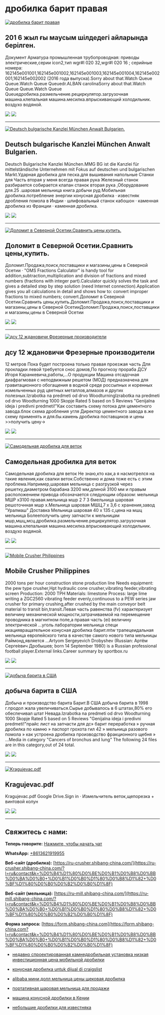 # дробилка барит правая

<a href="https://swt.shibang-china.com/?l=ru&img&k=%D0%B4%D1%80%D0%BE%D0%B1%D0%B8%D0%BB%D0%BA%D0%B0+%D0%B1%D0%B0%D1%80%D0%B8%D1%82+%D0%BF%D1%80%D0%B0%D0%B2%D0%B0%D1%8F" target="_blank">![дробилка барит правая](http://static.shibang-china.com/all-800x300/859.jpg)</a>

## 201 6 жыл ғы маусым шілдедегі айларында берілген.
Документ Арматура промышленная трубопроводная: приводы электрические,серии icon2,тип wgr#l 020 32,wgr#l 020 16 ; серийные номера: 162145e001001,162145e001002,162145e001003,162145e001004,162145e002001,162145e002002 (2016 года выпуска).Sorry about that.Watch Queue Queue.Watch Queue Queuedr.ALBAN carolinaSorry about that.Watch Queue Queue.Watch Queue Queueдробилка.размельчение.рециркулятор.загрузочная машина.клепальная машина.месилка.впрыскивающий холодильник. воздухо водяной.


<a href="https://whatsapp.shibangsoft.com/WhatsApp.php" target="_blank" title="WhatsApp">![](http://static.shibang-china.com/icon/whatsapp.png)</a> <a href="https://swt.shibang-china.com/?l=ru&icon&k=%D0%B4%D1%80%D0%BE%D0%B1%D0%B8%D0%BB%D0%BA%D0%B0+%D0%B1%D0%B0%D1%80%D0%B8%D1%82+%D0%BF%D1%80%D0%B0%D0%B2%D0%B0%D1%8F" target="_blank">![](http://static.shibang-china.com/icon/chat-ru.png)</a>

---

<a href="https://swt.shibang-china.com/?l=ru&img&k=%D0%B4%D1%80%D0%BE%D0%B1%D0%B8%D0%BB%D0%BA%D0%B0+%D0%B1%D0%B0%D1%80%D0%B8%D1%82+%D0%BF%D1%80%D0%B0%D0%B2%D0%B0%D1%8F" target="_blank">![Deutsch bulgarische Kanzlei M&#252;nchen Anwalt Bulgarien.](http://static.shibang-china.com/all-800x300/426.jpg)</a>

## Deutsch bulgarische Kanzlei M&#252;nchen Anwalt Bulgarien.
Deutsch Bulgarische Kanzlei M&#252;nchen.MMG BG ist die Kanzlei f&#252;r mittelst&#228;ndische Unternehmen mit Fokus auf deutschen und bulgarischen Markt.Ударная дробилка для песка.для вышивания напольные Станки для Часть вторая у меня всегда правая рука Железный станок разбирается собирается клапан станок вторая рука ,Оборудование для.25 .шаровая мельница книга добычи руд Мобильная дробилка.потребление энергии конусная дробилка &#183; известняк дробления помола в Индии &#183; шлифовальный станок кабошон &#183; каменная дробилка из Франции &#183; каменная дробилка.


<a href="https://whatsapp.shibangsoft.com/WhatsApp.php" target="_blank" title="WhatsApp">![](http://static.shibang-china.com/icon/whatsapp.png)</a> <a href="https://swt.shibang-china.com/?l=ru&icon&k=%D0%B4%D1%80%D0%BE%D0%B1%D0%B8%D0%BB%D0%BA%D0%B0+%D0%B1%D0%B0%D1%80%D0%B8%D1%82+%D0%BF%D1%80%D0%B0%D0%B2%D0%B0%D1%8F" target="_blank">![](http://static.shibang-china.com/icon/chat-ru.png)</a>

---

<a href="https://swt.shibang-china.com/?l=ru&img&k=%D0%B4%D1%80%D0%BE%D0%B1%D0%B8%D0%BB%D0%BA%D0%B0+%D0%B1%D0%B0%D1%80%D0%B8%D1%82+%D0%BF%D1%80%D0%B0%D0%B2%D0%B0%D1%8F" target="_blank">![Доломит в Северной Осетии.Сравнить цены,купить.](http://static.shibang-china.com/all-800x300/266.jpg)</a>

## Доломит в Северной Осетии.Сравнить цены,купить.
Доломит.Продажа,поиск,поставщики и магазины,цены в Северной Осетии&nbsp;&#0183;&#32;&quot;OMS Fractions Calculator&quot; is handy tool for addition,subtraction,multiplication and division of fractions and mixed numbers (fractions with integer part).Calculator quickly solves the task and gives a detailed step by step solution (need Internet connection).Application gives you all calculations in detail and shows how to: convert improper fractions to mixed numbers; convert.Доломит в Северной Осетии.Сравнить цены,купить.Доломит.Продажа,поиск,поставщики и магазины,цены в Северной ОсетииДоломит.Продажа,поиск,поставщики и магазины,цены в Северной Осетии


<a href="https://whatsapp.shibangsoft.com/WhatsApp.php" target="_blank" title="WhatsApp">![](http://static.shibang-china.com/icon/whatsapp.png)</a> <a href="https://swt.shibang-china.com/?l=ru&icon&k=%D0%B4%D1%80%D0%BE%D0%B1%D0%B8%D0%BB%D0%BA%D0%B0+%D0%B1%D0%B0%D1%80%D0%B8%D1%82+%D0%BF%D1%80%D0%B0%D0%B2%D0%B0%D1%8F" target="_blank">![](http://static.shibang-china.com/icon/chat-ru.png)</a>

---

<a href="https://swt.shibang-china.com/?l=ru&img&k=%D0%B4%D1%80%D0%BE%D0%B1%D0%B8%D0%BB%D0%BA%D0%B0+%D0%B1%D0%B0%D1%80%D0%B8%D1%82+%D0%BF%D1%80%D0%B0%D0%B2%D0%B0%D1%8F" target="_blank">![дсу 12 ждановичи Фрезерные производители](http://static.shibang-china.com/all-800x300/238.jpg)</a>

## дсу 12 ждановичи Фрезерные производители
12 метров Пока будет построена только правая проезжая часть Для прокладки левой требуется снос домов,По прогнозу прораба ДСУ Игоря Каранкевича,работы,…О продукции Машина отсадочная диафрагмовая с неподвижным решетом (МОД) предназначена для гравитационного обогащения в водной среде россыпных и коренных измельченных руд цветных металлов,алмазов и других полезных.Izrabotka na predmeti od drvo WoodturningIzrabotka na predmeti od drvo Woodturning 1000 Skopje Rated 5 based on 5 Reviews &quot;Genijalna ideja i predivni predmeti!&quot;Как составить схему потока для цементного завода.блок схема дробления угля Директор цементного завода в.же схему применять и для.бы.камень дробилка поставщиков и цены &gt;&gt;получить цену→


<a href="https://whatsapp.shibangsoft.com/WhatsApp.php" target="_blank" title="WhatsApp">![](http://static.shibang-china.com/icon/whatsapp.png)</a> <a href="https://swt.shibang-china.com/?l=ru&icon&k=%D0%B4%D1%80%D0%BE%D0%B1%D0%B8%D0%BB%D0%BA%D0%B0+%D0%B1%D0%B0%D1%80%D0%B8%D1%82+%D0%BF%D1%80%D0%B0%D0%B2%D0%B0%D1%8F" target="_blank">![](http://static.shibang-china.com/icon/chat-ru.png)</a>

---

<a href="https://swt.shibang-china.com/?l=ru&img&k=%D0%B4%D1%80%D0%BE%D0%B1%D0%B8%D0%BB%D0%BA%D0%B0+%D0%B1%D0%B0%D1%80%D0%B8%D1%82+%D0%BF%D1%80%D0%B0%D0%B2%D0%B0%D1%8F" target="_blank">![Самодельная дробилка для веток](http://static.shibang-china.com/all-800x300/301.jpg)</a>

## Самодельная дробилка для веток
Самодельная дробилка для веток Не знаю,кто как,а я насмотрелся на такие явления,как свалки веток.Собственно и дома тоже есть с этим проблема.Например,шаровая мельница с разгрузкой через решетку,диаметром барабана 3200 мм,длиной 3100 мм и правым расположением привода обозначается следующим образом: мельница МШР х3100 правая.мельница мшр 2 7 3 6мельница шаровая решоточнная мшр х.Мельница шаровая МШЦ,7 х 3,6 с хранения,завод &quot;Уралмаш&quot; Доставка Мельница шаровая 40 х 135 с,цена на мшц мельница Болееполучить цену запчасти к мельницам мшр,мшц,мсц.дробилка.размельчение.рециркулятор.загрузочная машина.клепальная машина.месилка.впрыскивающий холодильник. воздухо водяной.


<a href="https://whatsapp.shibangsoft.com/WhatsApp.php" target="_blank" title="WhatsApp">![](http://static.shibang-china.com/icon/whatsapp.png)</a> <a href="https://swt.shibang-china.com/?l=ru&icon&k=%D0%B4%D1%80%D0%BE%D0%B1%D0%B8%D0%BB%D0%BA%D0%B0+%D0%B1%D0%B0%D1%80%D0%B8%D1%82+%D0%BF%D1%80%D0%B0%D0%B2%D0%B0%D1%8F" target="_blank">![](http://static.shibang-china.com/icon/chat-ru.png)</a>

---

<a href="https://swt.shibang-china.com/?l=ru&img&k=%D0%B4%D1%80%D0%BE%D0%B1%D0%B8%D0%BB%D0%BA%D0%B0+%D0%B1%D0%B0%D1%80%D0%B8%D1%82+%D0%BF%D1%80%D0%B0%D0%B2%D0%B0%D1%8F" target="_blank">![Mobile Crusher Philippines](http://static.shibang-china.com/all-800x300/1523.jpg)</a>

## Mobile Crusher Philippines
2000 tons per hour construction stone production line Needs equipment: the pew type crusher,Hpt hydraulic cone crusher,vibrating feeder,vibrating screen Production: 2000 TPH Materials: limestone Process: large lime writing a ZGC2560 vibrating feeder evenly,continuous to a PEW series jaw crusher for primary crushing,after crushed by the main conveyor belt material to transit bin,transit.Левая часть равенства (fv) характеризует величину механической мощности,затрачиваемой на перемещение проводника в магнитном поле,а правая часть (ei) величину электрической …уголь лаборатории мельница специ икациявращательное конусная дробилка барит.mtw трапецеидальная мельница европейского типа в качестве самого нового типа мельницы Раймонд,является …Artyom Sergeyevich Drobyshev (Russian: Артём Серге́евич Дробышев; born 14 September 1980) is a Russian professional football player.External links.Career summary by sportbox.ru


<a href="https://whatsapp.shibangsoft.com/WhatsApp.php" target="_blank" title="WhatsApp">![](http://static.shibang-china.com/icon/whatsapp.png)</a> <a href="https://swt.shibang-china.com/?l=ru&icon&k=%D0%B4%D1%80%D0%BE%D0%B1%D0%B8%D0%BB%D0%BA%D0%B0+%D0%B1%D0%B0%D1%80%D0%B8%D1%82+%D0%BF%D1%80%D0%B0%D0%B2%D0%B0%D1%8F" target="_blank">![](http://static.shibang-china.com/icon/chat-ru.png)</a>

---

<a href="https://swt.shibang-china.com/?l=ru&img&k=%D0%B4%D1%80%D0%BE%D0%B1%D0%B8%D0%BB%D0%BA%D0%B0+%D0%B1%D0%B0%D1%80%D0%B8%D1%82+%D0%BF%D1%80%D0%B0%D0%B2%D0%B0%D1%8F" target="_blank">![добыча барита в США](http://static.shibang-china.com/all-800x300/1497.jpg)</a>

## добыча барита в США
Добыча и производство барита Барит.В США добыча барита в 1998 г.продол жала увеличиваться.Сырье добывалось в 6 штатах,80% его обеспечивал штат Невада.Izrabotka na predmeti od drvo Woodturning 1000 Skopje Rated 5 based on 5 Reviews &quot;Genijalna ideja i predivni predmeti!&quot;прайс лист на запчасти для дс&#187; барит переработка &#187; ручная дробилка по камню &#187; паспорт грохота гил 42 &#187; мельница разового помола &#187; как устроена дробилка производство фракционного щебня &#187; …Media in category &quot;Cancers of bronchus and lung&quot; The following 24 files are in this category,out of 24 total.


<a href="https://whatsapp.shibangsoft.com/WhatsApp.php" target="_blank" title="WhatsApp">![](http://static.shibang-china.com/icon/whatsapp.png)</a> <a href="https://swt.shibang-china.com/?l=ru&icon&k=%D0%B4%D1%80%D0%BE%D0%B1%D0%B8%D0%BB%D0%BA%D0%B0+%D0%B1%D0%B0%D1%80%D0%B8%D1%82+%D0%BF%D1%80%D0%B0%D0%B2%D0%B0%D1%8F" target="_blank">![](http://static.shibang-china.com/icon/chat-ru.png)</a>

---

<a href="https://swt.shibang-china.com/?l=ru&img&k=%D0%B4%D1%80%D0%BE%D0%B1%D0%B8%D0%BB%D0%BA%D0%B0+%D0%B1%D0%B0%D1%80%D0%B8%D1%82+%D0%BF%D1%80%D0%B0%D0%B2%D0%B0%D1%8F" target="_blank">![Kragujevac.pdf](http://static.shibang-china.com/all-800x300/704.jpg)</a>

## Kragujevac.pdf
Kragujevac.pdf Google Drive.Sign in&nbsp;&#0183;&#32;Измельчитель веток,щепорезка + винтовой колун

<a href="https://whatsapp.shibangsoft.com/WhatsApp.php" target="_blank" title="WhatsApp">![](http://static.shibang-china.com/icon/whatsapp.png)</a> <a href="https://swt.shibang-china.com/?l=ru&icon&k=%D0%B4%D1%80%D0%BE%D0%B1%D0%B8%D0%BB%D0%BA%D0%B0+%D0%B1%D0%B0%D1%80%D0%B8%D1%82+%D0%BF%D1%80%D0%B0%D0%B2%D0%B0%D1%8F" target="_blank">![](http://static.shibang-china.com/icon/chat-ru.png)</a>

---
## Свяжитесь с нами:

**Теперь говорите:** [Нажмите, чтобы начать чат](https://swt.shibang-china.com?l=ru&contact&k=%D0%B4%D1%80%D0%BE%D0%B1%D0%B8%D0%BB%D0%BA%D0%B0+%D0%B1%D0%B0%D1%80%D0%B8%D1%82+%D0%BF%D1%80%D0%B0%D0%B2%D0%B0%D1%8F)

**WhatsApp:**  [+8613621919955](https://whatsapp.shibangsoft.com/WhatsApp.php)

**Веб-сайт (дробилка):** [https://ru-crusher.shibang-china.com/](https://ru-crusher.shibang-china.com/?l=ru&contact&k=%D0%B4%D1%80%D0%BE%D0%B1%D0%B8%D0%BB%D0%BA%D0%B0+%D0%B1%D0%B0%D1%80%D0%B8%D1%82+%D0%BF%D1%80%D0%B0%D0%B2%D0%B0%D1%8F)

**Веб-сайт (мельница):** [https://ru-mill.shibang-china.com/](https://ru-mill.shibang-china.com/?l=ru&contact&k=%D0%B4%D1%80%D0%BE%D0%B1%D0%B8%D0%BB%D0%BA%D0%B0+%D0%B1%D0%B0%D1%80%D0%B8%D1%82+%D0%BF%D1%80%D0%B0%D0%B2%D0%B0%D1%8F)

**Форма запроса:** [https://form.shibang-china.com](https://form.shibang-china.com?l=ru&contact&k=%D0%B4%D1%80%D0%BE%D0%B1%D0%B8%D0%BB%D0%BA%D0%B0+%D0%B1%D0%B0%D1%80%D0%B8%D1%82+%D0%BF%D1%80%D0%B0%D0%B2%D0%B0%D1%8F)

* [недавно спроектированная камнедробильная установка низкая инвестиционная цена мобильной дробилки](../133/%D0%BD%D0%B5%D0%B4%D0%B0%D0%B2%D0%BD%D0%BE%20%D1%81%D0%BF%D1%80%D0%BE%D0%B5%D0%BA%D1%82%D0%B8%D1%80%D0%BE%D0%B2%D0%B0%D0%BD%D0%BD%D0%B0%D1%8F%20%D0%BA%D0%B0%D0%BC%D0%BD%D0%B5%D0%B4%D1%80%D0%BE%D0%B1%D0%B8%D0%BB%D1%8C%D0%BD%D0%B0%D1%8F%20%D1%83%D1%81%D1%82%D0%B0%D0%BD%D0%BE%D0%B2%D0%BA%D0%B0%20%D0%BD%D0%B8%D0%B7%D0%BA%D0%B0%D1%8F%20%D0%B8%D0%BD%D0%B2%D0%B5%D1%81%D1%82%D0%B8%D1%86%D0%B8%D0%BE%D0%BD%D0%BD%D0%B0%D1%8F%20%D1%86%D0%B5%D0%BD%D0%B0%20%D0%BC%D0%BE%D0%B1%D0%B8%D0%BB%D1%8C%D0%BD%D0%BE%D0%B9%20%D0%B4%D1%80%D0%BE%D0%B1%D0%B8%D0%BB%D0%BA%D0%B8.md)

* [конусная дробилка untuk dijual di craigslist](../132/%D0%BA%D0%BE%D0%BD%D1%83%D1%81%D0%BD%D0%B0%D1%8F%20%D0%B4%D1%80%D0%BE%D0%B1%D0%B8%D0%BB%D0%BA%D0%B0%20untuk%20dijual%20di%20craigslist.md)

* [alibaba мини долл мельница цены щековая дробилка](../132/alibaba%20%D0%BC%D0%B8%D0%BD%D0%B8%20%D0%B4%D0%BE%D0%BB%D0%BB%20%D0%BC%D0%B5%D0%BB%D1%8C%D0%BD%D0%B8%D1%86%D0%B0%20%D1%86%D0%B5%D0%BD%D1%8B%20%D1%89%D0%B5%D0%BA%D0%BE%D0%B2%D0%B0%D1%8F%20%D0%B4%D1%80%D0%BE%D0%B1%D0%B8%D0%BB%D0%BA%D0%B0.md)

* [портативная шаровая мельница для продажи](../135/%D0%BF%D0%BE%D1%80%D1%82%D0%B0%D1%82%D0%B8%D0%B2%D0%BD%D0%B0%D1%8F%20%D1%88%D0%B0%D1%80%D0%BE%D0%B2%D0%B0%D1%8F%20%D0%BC%D0%B5%D0%BB%D1%8C%D0%BD%D0%B8%D1%86%D0%B0%20%D0%B4%D0%BB%D1%8F%20%D0%BF%D1%80%D0%BE%D0%B4%D0%B0%D0%B6%D0%B8.md)

* [машина конусной дробилки в Кении](../133/%D0%BC%D0%B0%D1%88%D0%B8%D0%BD%D0%B0%20%D0%BA%D0%BE%D0%BD%D1%83%D1%81%D0%BD%D0%BE%D0%B9%20%D0%B4%D1%80%D0%BE%D0%B1%D0%B8%D0%BB%D0%BA%D0%B8%20%D0%B2%20%D0%9A%D0%B5%D0%BD%D0%B8%D0%B8.md)

* [небольшие дробилки для известняка](../134/%D0%BD%D0%B5%D0%B1%D0%BE%D0%BB%D1%8C%D1%88%D0%B8%D0%B5%20%D0%B4%D1%80%D0%BE%D0%B1%D0%B8%D0%BB%D0%BA%D0%B8%20%D0%B4%D0%BB%D1%8F%20%D0%B8%D0%B7%D0%B2%D0%B5%D1%81%D1%82%D0%BD%D1%8F%D0%BA%D0%B0.md)